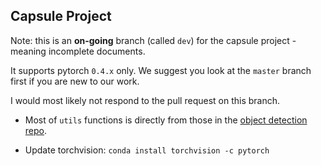 ## Capsule Project

Note: this is an **on-going** branch (called `dev`) for the capsule project - meaning incomplete documents.

It supports pytorch ``0.4.x`` only. 
We suggest you look at the ``master``  branch first if you are new to our work.


I would most likely not respond to the pull request on this branch. 

- Most of `utils` functions is directly from those in the
[object detection repo](https://github.com/hli2020/object_detection/tree/master/utils).


- Update torchvision: `conda install torchvision -c pytorch`
